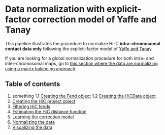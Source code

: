 # Data normalization with explicit-factor correction model of Yaffe and Tanay

This pipeline illustrates the procedure to normalize Hi-C **intra-chromosomal contact data only** following the explicit-factor model of [Yaffe and Tanay](http://www.nature.com/ng/journal/v43/n11/abs/ng.947.html).

If you are looking for a global normalization procedure for both intra- and inter-chromosomal maps, go to [this section where the data are normalizing using a matrix balancing approach](/tutorial/normalization-matrix-balancing.md).

## Table of contents

1. something
   1.1 [Creating the Fend object]()
   1.2 [Creating the HiCData object]()
3. [Creating the HiC project object]()
4. [Filtering HiC fends]()
5. [Estimating the HiC distance function]()
6. [Learning the correction model]()
7. [Normalizing the data]()
8. [Visualizing the data]()




